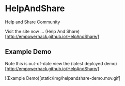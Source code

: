 # HelpAndShare

Help and Share Community

Visit the site now ... (Help And Share)[http://empowerhack.github.io/HelpAndShare/]

## Example Demo 

Note this is out-of-date view the (latest deployed demo)[http://empowerhack.github.io/HelpAndShare/] 

!(Example Demo)[static/img/helpandshare-demo.mov.gif]
